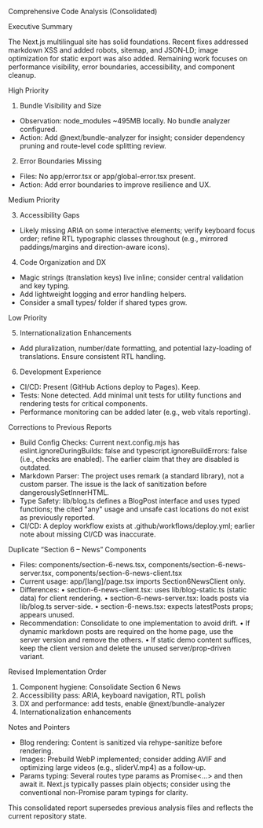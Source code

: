 Comprehensive Code Analysis (Consolidated)

Executive Summary

The Next.js multilingual site has solid foundations. Recent fixes addressed markdown XSS and added robots, sitemap, and JSON‑LD; image optimization for static export was also added. Remaining work focuses on performance visibility, error boundaries, accessibility, and component cleanup.

High Priority

1) Bundle Visibility and Size
- Observation: node_modules ~495MB locally. No bundle analyzer configured.
- Action: Add @next/bundle-analyzer for insight; consider dependency pruning and route-level code splitting review.

2) Error Boundaries Missing
- Files: No app/error.tsx or app/global-error.tsx present.
- Action: Add error boundaries to improve resilience and UX.

Medium Priority

3) Accessibility Gaps
- Likely missing ARIA on some interactive elements; verify keyboard focus order; refine RTL typographic classes throughout (e.g., mirrored paddings/margins and direction-aware icons).

4) Code Organization and DX
- Magic strings (translation keys) live inline; consider central validation and key typing.
- Add lightweight logging and error handling helpers.
- Consider a small types/ folder if shared types grow.

Low Priority

5) Internationalization Enhancements
- Add pluralization, number/date formatting, and potential lazy-loading of translations. Ensure consistent RTL handling.

6) Development Experience
- CI/CD: Present (GitHub Actions deploy to Pages). Keep.
- Tests: None detected. Add minimal unit tests for utility functions and rendering tests for critical components.
- Performance monitoring can be added later (e.g., web vitals reporting).

Corrections to Previous Reports

- Build Config Checks: Current next.config.mjs has eslint.ignoreDuringBuilds: false and typescript.ignoreBuildErrors: false (i.e., checks are enabled). The earlier claim that they are disabled is outdated.
- Markdown Parser: The project uses remark (a standard library), not a custom parser. The issue is the lack of sanitization before dangerouslySetInnerHTML.
- Type Safety: lib/blog.ts defines a BlogPost interface and uses typed functions; the cited "any" usage and unsafe cast locations do not exist as previously reported.
- CI/CD: A deploy workflow exists at .github/workflows/deploy.yml; earlier note about missing CI/CD was inaccurate.

Duplicate “Section 6 – News” Components

- Files: components/section-6-news.tsx, components/section-6-news-server.tsx, components/section-6-news-client.tsx
- Current usage: app/[lang]/page.tsx imports Section6NewsClient only.
- Differences:
  • section-6-news-client.tsx: uses lib/blog-static.ts (static data) for client rendering.
  • section-6-news-server.tsx: loads posts via lib/blog.ts server-side.
  • section-6-news.tsx: expects latestPosts props; appears unused.
- Recommendation: Consolidate to one implementation to avoid drift.
  • If dynamic markdown posts are required on the home page, use the server version and remove the others.
  • If static demo content suffices, keep the client version and delete the unused server/prop-driven variant.

Revised Implementation Order

1) Component hygiene: Consolidate Section 6 News
2) Accessibility pass: ARIA, keyboard navigation, RTL polish
3) DX and performance: add tests, enable @next/bundle-analyzer
4) Internationalization enhancements

Notes and Pointers

- Blog rendering: Content is sanitized via rehype-sanitize before rendering.
- Images: Prebuild WebP implemented; consider adding AVIF and optimizing large videos (e.g., sliderV.mp4) as a follow‑up.
- Params typing: Several routes type params as Promise<...> and then await it. Next.js typically passes plain objects; consider using the conventional non-Promise param typings for clarity.

This consolidated report supersedes previous analysis files and reflects the current repository state.
